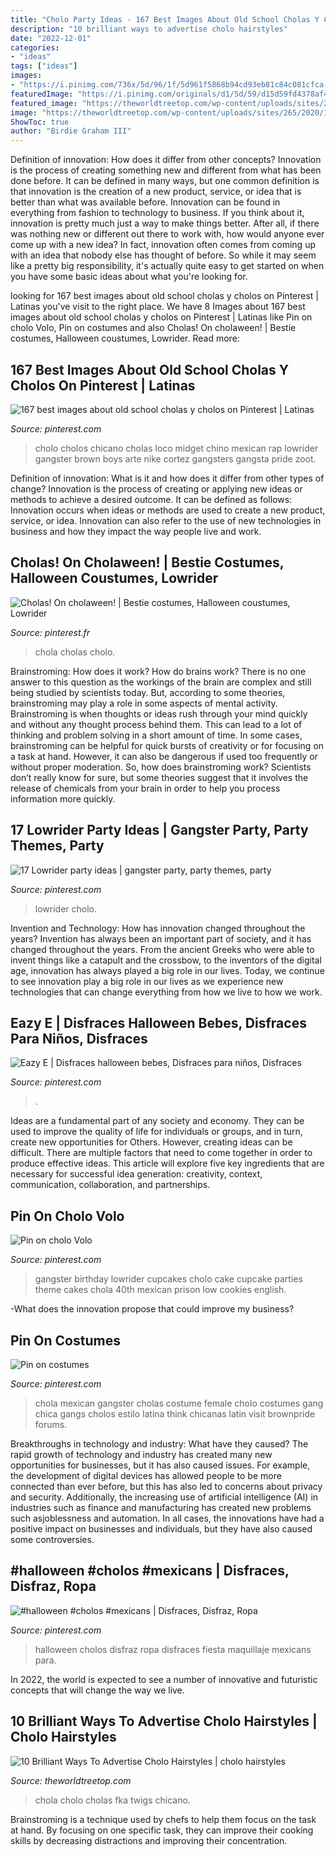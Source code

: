 ```yaml
---
title: "Cholo Party Ideas - 167 Best Images About Old School Cholas Y Cholos On Pinterest"
description: "10 brilliant ways to advertise cholo hairstyles"
date: "2022-12-01"
categories:
- "ideas"
tags: ["ideas"]
images:
- "https://i.pinimg.com/736x/5d/96/1f/5d961f5868b94cd93eb81c84c081cfca--mexicans-halloween.jpg"
featuredImage: "https://i.pinimg.com/originals/d1/5d/59/d15d59fd4378af48e5e9ea4484037a37.jpg"
featured_image: "https://theworldtreetop.com/wp-content/uploads/sites/265/2020/10/da8d853539f1763dec82bd28f1caacee-chola-girl-fw-.jpg"
image: "https://theworldtreetop.com/wp-content/uploads/sites/265/2020/10/da8d853539f1763dec82bd28f1caacee-chola-girl-fw-.jpg"
ShowToc: true
author: "Birdie Graham III"
---
```



Definition of innovation: How does it differ from other concepts?
Innovation is the process of creating something new and different from what has been done before. It can be defined in many ways, but one common definition is that innovation is the creation of a new product, service, or idea that is better than what was available before. Innovation can be found in everything from fashion to technology to business.
If you think about it, innovation is pretty much just a way to make things better. After all, if there was nothing new or different out there to work with, how would anyone ever come up with a new idea? In fact, innovation often comes from coming up with an idea that nobody else has thought of before. So while it may seem like a pretty big responsibility, it's actually quite easy to get started on when you have some basic ideas about what you're looking for.

	

		
looking for 167 best images about old school cholas y cholos on Pinterest | Latinas you've visit to the right place. We have 8 Images about 167 best images about old school cholas y cholos on Pinterest | Latinas like Pin on cholo Volo, Pin on costumes and also Cholas! On cholaween! | Bestie costumes, Halloween coustumes, Lowrider. Read more:
		
    
## 167 Best Images About Old School Cholas Y Cholos On Pinterest | Latinas

<img loading=lazy src="https://s-media-cache-ak0.pinimg.com/736x/7d/38/9e/7d389e3ac8e013019dee2996a31bc719--cholo-style-hispanic-men.jpg" onerror="this.onerror=null;this.src='https://tse1.mm.bing.net/th?id=OIP.YPNTCDtDPCTjPEfDUOb-oQAAAA&amp;pid=15.1';" alt="167 best images about old school cholas y cholos on Pinterest | Latinas">

_Source: pinterest.com_

>cholo cholos chicano cholas loco midget chino mexican rap lowrider gangster brown boys arte nike cortez gangsters gangsta pride zoot. 

	

Definition of innovation: What is it and how does it differ from other types of change?
Innovation is the process of creating or applying new ideas or methods to achieve a desired outcome. It can be defined as follows: 
Innovation occurs when ideas or methods are used to create a new product, service, or idea. Innovation can also refer to the use of new technologies in business and how they impact the way people live and work.

    
## Cholas! On Cholaween! | Bestie Costumes, Halloween Coustumes, Lowrider

<img loading=lazy src="https://i.pinimg.com/originals/c1/bd/12/c1bd12692d73bffd093686bb241821e9.jpg" onerror="this.onerror=null;this.src='https://tse4.mm.bing.net/th?id=OIP.Tw0f6zdOlnaXGNV3iiJ_6gHaNJ&amp;pid=15.1';" alt="Cholas! On cholaween! | Bestie costumes, Halloween coustumes, Lowrider">

_Source: pinterest.fr_

>chola cholas cholo. 

	

Brainstroming: How does it work?
How do brains work? There is no one answer to this question as the workings of the brain are complex and still being studied by scientists today. But, according to some theories, brainstroming may play a role in some aspects of mental activity. Brainstroming is when thoughts or ideas rush through your mind quickly and without any thought process behind them. This can lead to a lot of thinking and problem solving in a short amount of time. In some cases, brainstroming can be helpful for quick bursts of creativity or for focusing on a task at hand. However, it can also be dangerous if used too frequently or without proper moderation. So, how does brainstroming work? Scientists don’t really know for sure, but some theories suggest that it involves the release of chemicals from your brain in order to help you process information more quickly.

    
## 17 Lowrider Party Ideas | Gangster Party, Party Themes, Party

<img loading=lazy src="https://i.pinimg.com/474x/a5/37/05/a537053e2200961d636b92534bb11772.jpg" onerror="this.onerror=null;this.src='https://tse2.mm.bing.net/th?id=OIP._yKoORXLA2lPwd_1_Q8p5gAAAA&amp;pid=15.1';" alt="17 Lowrider party ideas | gangster party, party themes, party">

_Source: pinterest.com_

>lowrider cholo. 

	

Invention and Technology: How has innovation changed throughout the years?
Invention has always been an important part of society, and it has changed throughout the years. From the ancient Greeks who were able to invent things like a catapult and the crossbow, to the inventors of the digital age, innovation has always played a big role in our lives. Today, we continue to see innovation play a big role in our lives as we experience new technologies that can change everything from how we live to how we work.

    
## Eazy E | Disfraces Halloween Bebes, Disfraces Para Niños, Disfraces

<img loading=lazy src="https://i.pinimg.com/originals/02/ab/e4/02abe494b658d4db23579b1a9cb535d2.jpg" onerror="this.onerror=null;this.src='https://tse2.mm.bing.net/th?id=OIP.gcxBvmbILRZPaV7S0Xst3wHaJ4&amp;pid=15.1';" alt="Eazy E | Disfraces halloween bebes, Disfraces para niños, Disfraces">

_Source: pinterest.com_

>. 

	

Ideas are a fundamental part of any society and economy. They can be used to improve the quality of life for individuals or groups, and in turn, create new opportunities for Others. However, creating ideas can be difficult. There are multiple factors that need to come together in order to produce effective ideas. This article will explore five key ingredients that are necessary for successful idea generation: creativity, context, communication, collaboration, and partnerships.

    
## Pin On Cholo Volo

<img loading=lazy src="https://i.pinimg.com/originals/d1/5d/59/d15d59fd4378af48e5e9ea4484037a37.jpg" onerror="this.onerror=null;this.src='https://tse2.mm.bing.net/th?id=OIP.DbclUCjY6ZnvwXZMbQBsMgHaFj&amp;pid=15.1';" alt="Pin on cholo Volo">

_Source: pinterest.com_

>gangster birthday lowrider cupcakes cholo cake cupcake parties theme cakes chola 40th mexican prison low cookies english. 

	

-What does the innovation propose that could improve my business?

    
## Pin On Costumes

<img loading=lazy src="https://i.pinimg.com/736x/e4/b5/1f/e4b51f59167f2dffc4b33ac6fe71b772--chola-girl-chola-costume.jpg" onerror="this.onerror=null;this.src='https://tse1.mm.bing.net/th?id=OIP.oVhoKFt5Wo08EAw8b6wNwAAAAA&amp;pid=15.1';" alt="Pin on costumes">

_Source: pinterest.com_

>chola mexican gangster cholas costume female cholo costumes gang chica gangs cholos estilo latina think chicanas latin visit brownpride forums. 

	

Breakthroughs in technology and industry: What have they caused?
The rapid growth of technology and industry has created many new opportunities for businesses, but it has also caused issues. For example, the development of digital devices has allowed people to be more connected than ever before, but this has also led to concerns about privacy and security. Additionally, the increasing use of artificial intelligence (AI) in industries such as finance and manufacturing has created new problems such asjoblessness and automation. In all cases, the innovations have had a positive impact on businesses and individuals, but they have also caused some controversies.

    
## #halloween #cholos #mexicans | Disfraces, Disfraz, Ropa

<img loading=lazy src="https://i.pinimg.com/736x/5d/96/1f/5d961f5868b94cd93eb81c84c081cfca--mexicans-halloween.jpg" onerror="this.onerror=null;this.src='https://tse2.mm.bing.net/th?id=OIP.-RgxvS1CnwOGRKSkZ9U_qAHaJ3&amp;pid=15.1';" alt="#halloween #cholos #mexicans | Disfraces, Disfraz, Ropa">

_Source: pinterest.com_

>halloween cholos disfraz ropa disfraces fiesta maquillaje mexicans para. 

	

In 2022, the world is expected to see a number of innovative and futuristic concepts that will change the way we live.

    
## 10 Brilliant Ways To Advertise Cholo Hairstyles | Cholo Hairstyles

<img loading=lazy src="https://theworldtreetop.com/wp-content/uploads/sites/265/2020/10/da8d853539f1763dec82bd28f1caacee-chola-girl-fw-.jpg" onerror="this.onerror=null;this.src='https://tse1.mm.bing.net/th?id=OIP.8XsfmRrDgRqUwaQNaHlnBQHaMr&amp;pid=15.1';" alt="10 Brilliant Ways To Advertise Cholo Hairstyles | cholo hairstyles">

_Source: theworldtreetop.com_

>chola cholo cholas fka twigs chicano. 

	

Brainstroming is a technique used by chefs to help them focus on the task at hand. By focusing on one specific task, they can improve their cooking skills by decreasing distractions and improving their concentration.

